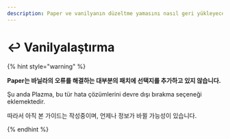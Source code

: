 ```yaml
---
description: Paper ve vanilyanın düzeltme yamasını nasıl geri yükleyeceğinizi öğrenin.
---
```


# ↩️ Vanilyalaştırma

{% hint style="warning" %}

**Paper는 바닐라의 오류를 해결하는 대부분의 패치에 선택지를 추가하고 있지 않습니다.**

Şu anda Plazma, bu tür hata çözümlerini devre dışı bırakma seçeneği eklemektedir.

따라서 아직 본 가이드는 작성중이며, 언제나 정보가 바뀔 가능성이 있습니다.

{% endhint %}
